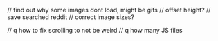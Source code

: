 // find out why some images dont load, might be gifs
// offset height?
// save searched reddit
// correct image sizes?

// q how to fix scrolling to not be weird
// q how many JS files